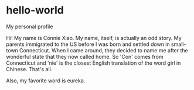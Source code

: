 # hello-world
My personal profile


Hi! My name is Connie Xiao.
My name, itself, is actually an odd story.
My parents immigrated to the US before I was born and settled down in small-town Connecticut. 
When I came around, they decided to name me after the wonderful state that they now called home.
So 'Con' comes from Connecticut and 'nie' is the closest English translation of the word girl in Chinese.
That's all. 


Also, my favorite word is eureka.

<!---To open repositories in sublime-->
<!---Clone the repository, click open in finder, open in sublime-->

